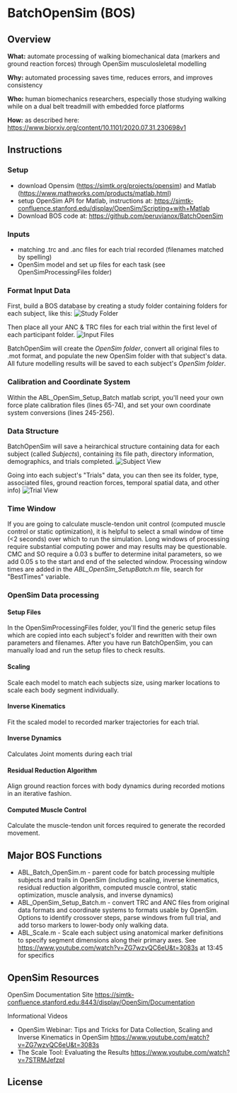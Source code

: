 # BatchOpenSim (BOS)

## Overview

**What:** automate processing of walking biomechanical data (markers and ground reaction forces) through OpenSim musculosleletal modelling

**Why:** automated processing saves time, reduces errors, and improves consistency

**Who:** human biomechanics researchers, especially those studying walking while on a dual belt treadmill with embedded force platforms

**How:** as described here: https://www.biorxiv.org/content/10.1101/2020.07.31.230698v1

## Instructions

### Setup
- download Opensim (https://simtk.org/projects/opensim) and Matlab (https://www.mathworks.com/products/matlab.html)
- setup OpenSim API for Matlab, instructions at: https://simtk-confluence.stanford.edu/display/OpenSim/Scripting+with+Matlab
- Download  BOS code at:  https://github.com/peruvianox/BatchOpenSim

### Inputs
- matching .trc and .anc files for each trial recorded (filenames matched by spelling)
- OpenSim model and set up files for each task (see OpenSimProcessingFiles folder) 
 
### Format Input Data
First, build a BOS database by creating a study folder containing folders for each subject, like this: 
![Study Folder](https://github.com/peruvianox/BatchOpenSim/blob/master/doc/Study_Folder.PNG)

Then place all your ANC & TRC files for each trial within the first level of each participant folder. 
![Input Files](https://github.com/peruvianox/BatchOpenSim/blob/master/doc/Input_Files.PNG)

BatchOpenSim will create the *OpenSim folder*, convert all original files to .mot format, and populate the new OpenSim folder with that subject's data. All future modelling results will be saved to each subject's *OpenSim folder*. 

### Calibration and Coordinate System 
Within the ABL_OpenSim_Setup_Batch matlab script, you'll need your own force plate calibration files (lines 65-74), and set your own coordinate system conversions (lines 245-256).

### Data Structure
BatchOpenSim will save a heirarchical structure containing data for each subject (called *Subjects*), containing its file path, directory information, demographics, and trials completed. 
![Subject View](https://github.com/peruvianox/BatchOpenSim/blob/master/doc/Subject_view.png)

Going into each subject's "Trials" data, you can then see its folder, type, associated files, ground reaction forces, temporal spatial data, and other info)
![Trial View](https://github.com/peruvianox/BatchOpenSim/blob/master/doc/Trial_view.png)
 
### Time Window
If you are going to calculate muscle-tendon unit control (computed muscle control or static optimization), it is helpful to select a small window of time (<2 seconds) over which to run the simulation. Long windows of processing require substantial computing power and may results may be questionable. CMC and SO require a 0.03 s buffer to determine inital parameters, so we add 0.05 s to the start and end of the selected window. Processing window times are added in the *ABL_OpenSim_SetupBatch.m* file, search for "BestTimes" variable. 

### OpenSim Data processing
#### Setup Files
In the OpenSimProcessingFiles folder, you'll find the generic setup files which are copied into each subject's folder and rewritten with their own parameters and filenames. After you have run BatchOpenSim, you can manually load and run the setup files to check results. 

#### Scaling
Scale each model to match each subjects size, using marker locations to scale each body segment individually. 

#### Inverse Kinematics
Fit the scaled model to recorded marker trajectories for each trial. 

#### Inverse Dynamics
Calculates Joint moments during each trial

#### Residual Reduction Algorithm
Align ground reaction forces with body dynamics during recorded motions in an iterative fashion. 

#### Computed Muscle Control
Calculate the muscle-tendon unit forces required to generate the recorded movement. 

## Major BOS Functions
- ABL_Batch_OpenSim.m - parent code for batch processing multiple subjects and trails in OpenSim (including scaling, inverse kinematics, residual reduction algorithm, computed muscle control, static optimization, muscle analysis, and inverse dynamics)
- ABL_OpenSim_Setup_Batch.m - convert TRC and ANC files from original data formats and coordinate systems to formats usable by OpenSim. Options to identify crossover steps, parse windows from full trial, and add torso markers to lower-body only walking data. 
- ABL_Scale.m - Scale each subject using anatomical marker definitions to specify segment dimensions along their primary axes. See https://www.youtube.com/watch?v=ZG7wzvQC6eU&t=3083s at 13:45 for specifics

## OpenSim Resources
OpenSim Documentation Site
https://simtk-confluence.stanford.edu:8443/display/OpenSim/Documentation
  
Informational Videos
- OpenSim Webinar: Tips and Tricks for Data Collection, Scaling and Inverse Kinematics in OpenSim https://www.youtube.com/watch?v=ZG7wzvQC6eU&t=3083s 
- The Scale Tool: Evaluating the Results https://www.youtube.com/watch?v=7STRMJefzpI

## License


